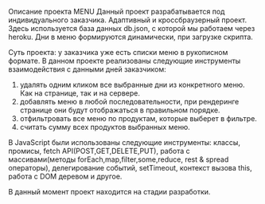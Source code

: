 Описание проекта MENU
Данный проект разрабатывается под индивидуального заказчика. Адаптивный и кроссбраузерный проект.
Здесь используется база данных db.json, с которой мы работаем через heroku.
Дни в меню формируются динамически, при загрузке скрипта.


Суть проекта: у заказчика уже есть списки меню в рукописном формате. В данном проекте реализованы следующие инструменты взаимодействия с данными дней заказчиком:
1. удалять одним кликом все выбранные дни из конкретного меню. Как на странице, так и на сервере.
2. добавлять меню в любой последовательности, при рендеринге странице они будут отображаться в правильном порядке.
3. отфильтровать все меню по продуктам, которые выберет в фильтре.
4. считать сумму всех продуктов выбранных меню.

В JavaScript были использованы следующие инструменты: классы, промисы, fetch API(POST,GET,DELETE,PUT), работа с массивами(методы forEach,map,filter,some,reduce, rest & spread операторы), делегирование событий, setTimeout, контекст вызова this, работа с DOM деревом и другое.

В данный момент проект находится на стадии разработки.
